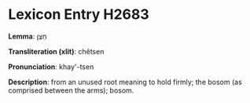 # Lexicon Entry H2683

**Lemma**: חֵצֶן

**Transliteration (xlit)**: chêtsen

**Pronunciation**: khay'-tsen

**Description**:
from an unused root meaning to hold firmly; the bosom (as comprised between the arms); bosom.
